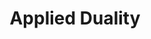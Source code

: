 ---
codehost: https://github.com/https://github.com/Applied-Duality
logohandle: applied-duality
sort: applied-duality
title: Applied Duality
twitter: https://x.com/headinthebox
website: http://www.applied-duality.com/
---